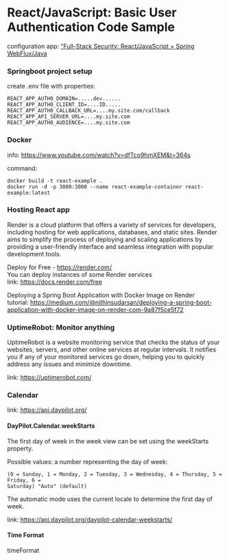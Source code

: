 # React/JavaScript: Basic User Authentication Code Sample

configuration
app: ["Full-Stack Security: React/JavaScript + Spring WebFlux/Java](https://developer.auth0.com/resources/code-samples/full-stack/hello-world/basic-access-control/spa/react-javascript/spring-webflux-java)

### Springboot project setup

create .env file with properties:

```
REACT_APP_AUTH0_DOMAIN=.....dev......
REACT_APP_AUTH0_CLIENT_ID=....ID.....
REACT_APP_AUTH0_CALLBACK_URL=....my.site.com/callback
REACT_APP_API_SERVER_URL=....my.site.com
REACT_APP_AUTH0_AUDIENCE=....my.site.com
```

### Docker

info: https://www.youtube.com/watch?v=dfTco9hmXEM&t=364s

command:

```
docker build -t react-example . 
docker run -d -p 3000:3000 --name react-example-container react-example:latest
```

### Hosting React app

Render is a cloud platform that offers a variety of services for developers, including hosting for web applications,
databases, and static sites. Render aims to simplify the process of deploying and scaling applications by providing a
user-friendly interface and seamless integration with popular development tools.

Deploy for Free - https://render.com/ <br>
You can deploy instances of some Render services <br>
link: https://docs.render.com/free

Deploying a Spring Boot Application with Docker Image on Render <br>
tutorial: https://medium.com/@nithinsudarsan/deploying-a-spring-boot-application-with-docker-image-on-render-com-9a87f5ce5f72

### UptimeRobot: Monitor anything

UptimeRobot is a website monitoring service that checks the status of your websites, servers, and other online services
at regular intervals. It notifies you if any of your monitored services go down, helping you to quickly address any
issues and minimize downtime.

link: https://uptimerobot.com/ <br>

### Calendar

link: https://api.daypilot.org/

#### DayPilot.Calendar.weekStarts

The first day of week in the week view can be set using the weekStarts property.

Possible values:
a number representing the day of week:

```
(0 = Sunday, 1 = Monday, 2 = Tuesday, 3 = Wednesday, 4 = Thursday, 5 = Friday, 6 =
Saturday) "Auto" (default)
```

The automatic mode uses the current locale to determine the first day of week.

link: https://api.daypilot.org/daypilot-calendar-weekstarts/

#### Time Format

timeFormat